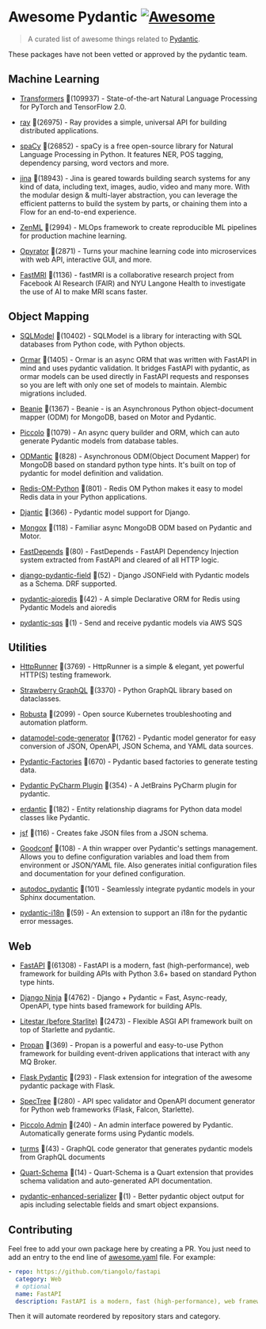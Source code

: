 # Awesome Pydantic [![Awesome](https://awesome.re/badge-flat.svg)](https://github.com/sindresorhus/awesome)

> A curated list of awesome things related to [Pydantic](https://pydantic-docs.helpmanual.io/).

These packages have not been vetted or approved by the pydantic team.


## Machine Learning
  
- [Transformers](https://github.com/huggingface/transformers) 🌟(109937) - State-of-the-art Natural Language Processing for PyTorch and TensorFlow 2.0.
  
- [ray](https://github.com/ray-project/ray) 🌟(26975) - Ray provides a simple, universal API for building distributed applications.
  
- [spaCy](https://github.com/explosion/spaCy) 🌟(26852) - spaCy is a free open-source library for Natural Language Processing in Python. It features NER, POS tagging, dependency parsing, word vectors and more.
  
- [jina](https://github.com/jina-ai/jina) 🌟(18943) - Jina is geared towards building search systems for any kind of data, including text, images, audio, video and many more. With the modular design & multi-layer abstraction, you can leverage the efficient patterns to build the system by parts, or chaining them into a Flow for an end-to-end experience.
  
- [ZenML](https://github.com/zenml-io/zenml) 🌟(2994) - MLOps framework to create reproducible ML pipelines for production machine learning.
  
- [Opyrator](https://github.com/ml-tooling/opyrator) 🌟(2871) - Turns your machine learning code into microservices with web API, interactive GUI, and more.
  
- [FastMRI](https://github.com/facebookresearch/fastMRI) 🌟(1136) - fastMRI is a collaborative research project from Facebook AI Research (FAIR) and NYU Langone Health to investigate the use of AI to make MRI scans faster.
  

## Object Mapping
  
- [SQLModel](https://github.com/tiangolo/sqlmodel) 🌟(10402) - SQLModel is a library for interacting with SQL databases from Python code, with Python objects.
  
- [Ormar](https://github.com/collerek/ormar) 🌟(1405) - Ormar is an async ORM that was written with FastAPI in mind and uses pydantic validation. It bridges FastAPI with pydantic, as ormar models can be used directly in FastAPI requests and responses so you are left with only one set of models to maintain. Alembic migrations included.
  
- [Beanie](https://github.com/roman-right/beanie) 🌟(1367) - Beanie - is an Asynchronous Python object-document mapper (ODM) for MongoDB, based on Motor and Pydantic.
  
- [Piccolo](https://github.com/piccolo-orm/piccolo) 🌟(1079) - An async query builder and ORM, which can auto generate Pydantic models from database tables.
  
- [ODMantic](https://github.com/art049/odmantic) 🌟(828) - Asynchronous ODM(Object Document Mapper) for MongoDB based on standard python type hints. It's built on top of pydantic for model definition and validation.
  
- [Redis-OM-Python](https://github.com/redis/redis-om-python) 🌟(801) - Redis OM Python makes it easy to model Redis data in your Python applications.
  
- [Djantic](https://github.com/jordaneremieff/djantic) 🌟(366) - Pydantic model support for Django.
  
- [Mongox](https://github.com/aminalaee/mongox) 🌟(118) - Familiar async MongoDB ODM based on Pydantic and Motor.
  
- [FastDepends](https://github.com/Lancetnik/FastDepends) 🌟(80) - FastDepends - FastAPI Dependency Injection system extracted from FastAPI and cleared of all HTTP logic.
  
- [django-pydantic-field](https://github.com/surenkov/django-pydantic-field) 🌟(52) - Django JSONField with Pydantic models as a Schema. DRF supported.
  
- [pydantic-aioredis](https://github.com/andrewthetechie/pydantic-aioredis) 🌟(42) - A simple Declarative ORM for Redis using Pydantic Models and aioredis
  
- [pydantic-sqs](https://github.com/andrewthetechie/pydantic-sqs) 🌟(1) - Send and receive pydantic models via AWS SQS
  

## Utilities
  
- [HttpRunner](https://github.com/httprunner/httprunner) 🌟(3769) - HttpRunner is a simple & elegant, yet powerful HTTP(S) testing framework.
  
- [Strawberry GraphQL](https://github.com/strawberry-graphql/strawberry) 🌟(3370) - Python GraphQL library based on dataclasses.
  
- [Robusta](https://github.com/robusta-dev/robusta) 🌟(2099) - Open source Kubernetes troubleshooting and automation platform.
  
- [datamodel-code-generator](https://github.com/koxudaxi/datamodel-code-generator) 🌟(1762) - Pydantic model generator for easy conversion of JSON, OpenAPI, JSON Schema, and YAML data sources.
  
- [Pydantic-Factories](https://github.com/Goldziher/pydantic-factories) 🌟(670) - Pydantic based factories to generate testing data.
  
- [Pydantic PyCharm Plugin](https://github.com/koxudaxi/pydantic-pycharm-plugin) 🌟(354) - A JetBrains PyCharm plugin for pydantic.
  
- [erdantic](https://github.com/drivendataorg/erdantic) 🌟(182) - Entity relationship diagrams for Python data model classes like Pydantic.
  
- [jsf](https://github.com/ghandic/jsf) 🌟(116) - Creates fake JSON files from a JSON schema.
  
- [Goodconf](https://github.com/lincolnloop/goodconf) 🌟(108) - A thin wrapper over Pydantic's settings management. Allows you to define configuration variables and load them from environment or JSON/YAML file. Also generates initial configuration files and documentation for your defined configuration.
  
- [autodoc_pydantic](https://github.com/mansenfranzen/autodoc_pydantic) 🌟(101) - Seamlessly integrate pydantic models in your Sphinx documentation.
  
- [pydantic-i18n](https://github.com/boardpack/pydantic-i18n) 🌟(59) - An extension to support an i18n for the pydantic error messages.
  

## Web
  
- [FastAPI](https://github.com/tiangolo/fastapi) 🌟(61308) - FastAPI is a modern, fast (high-performance), web framework for building APIs with Python 3.6+ based on standard Python type hints.
  
- [Django Ninja](https://github.com/vitalik/django-ninja) 🌟(4762) - Django + Pydantic = Fast, Async-ready, OpenAPI, type hints based framework for building APIs.
  
- [Litestar (before Starlite)](https://github.com/litestar-org/litestar) 🌟(2473) - Flexible ASGI API framework built on top of Starlette and pydantic.
  
- [Propan](https://github.com/Lancetnik/Propan) 🌟(369) - Propan is a powerful and easy-to-use Python framework for building event-driven applications that interact with any MQ Broker.
  
- [Flask Pydantic](https://github.com/bauerji/flask_pydantic) 🌟(293) - Flask extension for integration of the awesome pydantic package with Flask.
  
- [SpecTree](https://github.com/0b01001001/spectree) 🌟(280) - API spec validator and OpenAPI document generator for Python web frameworks (Flask, Falcon, Starlette).
  
- [Piccolo Admin](https://github.com/piccolo-orm/piccolo_admin) 🌟(240) - An admin interface powered by Pydantic. Automatically generate forms using Pydantic models.
  
- [turms](https://github.com/jhnnsrs/turms) 🌟(43) - GraphQL code generator that generates pydantic models from GraphQL documents
  
- [Quart-Schema](https://gitlab.com/pgjones/quart-schema) 🌟(14) - Quart-Schema is a Quart extension that provides schema validation and auto-generated API documentation.
  
- [pydantic-enhanced-serializer](https://github.com/adamsussman/pydantic-enhanced-serializer) 🌟(1) - Better pydantic object output for apis including selectable fields and smart object expansions.
  


## Contributing

Feel free to add your own package here by creating a PR. You just need to add an entry to the end line of [awesome.yaml](./awesome.yaml) file.
For example:

```yaml
- repo: https://github.com/tiangolo/fastapi
  category: Web
  # optional
  name: FastAPI
  description: FastAPI is a modern, fast (high-performance), web framework for building APIs with Python 3.6+ based on standard Python type hints.
```

Then it will automate reordered by repository stars and category.